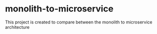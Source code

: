 # monolith-to-microservice
This project is created to compare between the monolith to microservice architecture
